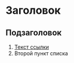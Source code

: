 # Заголовок

## Подзаголовок

1. [Текст ссылки](цель_ссылки)
1. Второй пункт списка

[comment]: <> (Юрий Ноздрин)